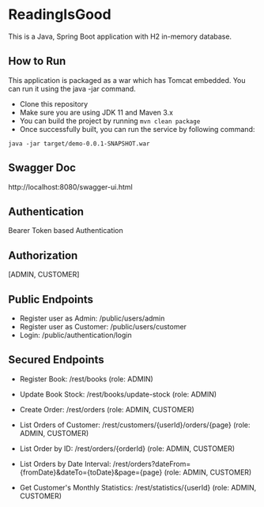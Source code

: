 # ReadingIsGood

This is a Java, Spring Boot application with H2 in-memory database.

## How to Run

This application is packaged as a war which has Tomcat embedded. You can run it using the java -jar command.

* Clone this repository
* Make sure you are using JDK 11 and Maven 3.x
* You can build the project by running `mvn clean package`
* Once successfully built, you can run the service by following command:
```
java -jar target/demo-0.0.1-SNAPSHOT.war
```
        
## Swagger Doc
http://localhost:8080/swagger-ui.html

## Authentication

Bearer Token based Authentication

## Authorization

[ADMIN, CUSTOMER]

## Public Endpoints

* Register user as Admin: /public/users/admin
* Register user as Customer: /public/users/customer
* Login: /public/authentication/login

## Secured Endpoints

* Register Book: /rest/books (role: ADMIN)
* Update Book Stock: /rest/books/update-stock (role: ADMIN)

* Create Order: /rest/orders (role: ADMIN, CUSTOMER)
* List Orders of Customer: /rest/customers/{userId}/orders/{page} (role: ADMIN, CUSTOMER)
* List Order by ID: /rest/orders/{orderId} (role: ADMIN, CUSTOMER)
* List Orders by Date Interval: /rest/orders?dateFrom={fromDate}&dateTo={toDate}&page={page} (role: ADMIN, CUSTOMER)
* Get Customer's Monthly Statistics: /rest/statistics/{userId} (role: ADMIN, CUSTOMER)


